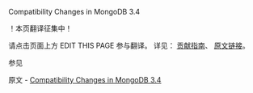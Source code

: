  Compatibility Changes in MongoDB 3.4

 ！本页翻译征集中！

请点击页面上方 EDIT THIS PAGE 参与翻译。
详见：
[贡献指南]( https://github.com/JinMuInfo/MongoDB-Manual-zh/blob/master/CONTRIBUTING.md )、
[原文链接](  https://docs.mongodb.com/manual/release-notes/3.4-compatibility/  )。

 参见

原文 - [Compatibility Changes in MongoDB 3.4]( https://docs.mongodb.com/manual/release-notes/3.4-compatibility/ )

